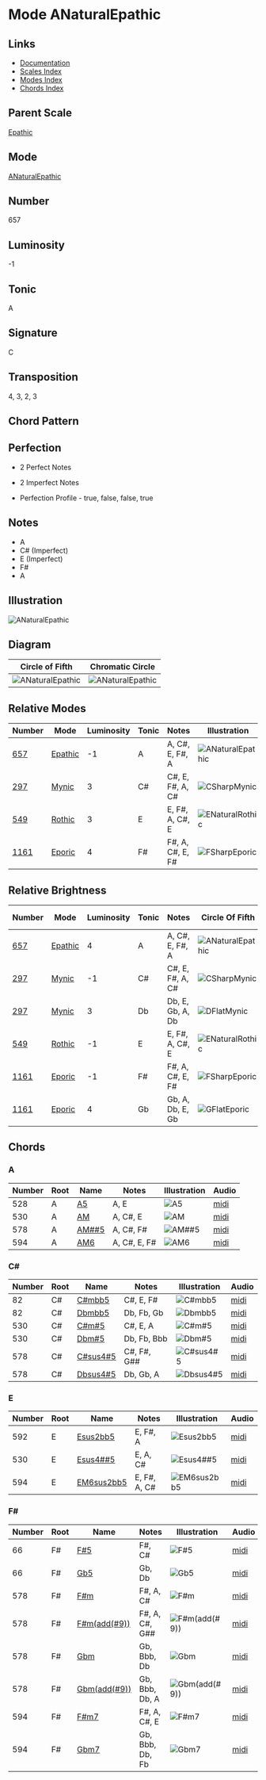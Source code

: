# Mode ANaturalEpathic

## Links

- [Documentation](README.md)
- [Scales Index](Scales.md)
- [Modes Index](Modes.md)
- [Chords Index](Chords.md)

## Parent Scale

[Epathic](ScaleEpathic.md)

## Mode

[ANaturalEpathic](ModeANaturalEpathic.md)

## Number

657

## Luminosity

-1

## Tonic

A

## Signature

C

## Transposition

4, 3, 2, 3

## Chord Pattern



## Perfection

 - 2 Perfect Notes

 - 2 Imperfect Notes

 - Perfection Profile - true, false, false, true

## Notes

- A
- C# (Imperfect)
- E (Imperfect)
- F#
- A

## Illustration

![ANaturalEpathic](ModeANaturalEpathic.png)

## Diagram

| Circle of Fifth | Chromatic Circle |
|-----------------|------------------|
| ![ANaturalEpathic](CircleOfFifthModeANaturalEpathic.svg) | ![ANaturalEpathic](ChromaticCircleModeANaturalEpathic.svg) |
## Relative Modes

| Number | Mode | Luminosity | Tonic | Notes | Illustration |
|--------|------|------------|-------|-------|--------------|
| [657](https://ianring.com/musictheory/scales/657) | [Epathic](ModeEpathic.md) | -1 | A | A, C#, E, F#, A | ![ANaturalEpathic](ModeANaturalEpathic.png) |
| [297](https://ianring.com/musictheory/scales/297) | [Mynic](ModeMynic.md) | 3 | C# | C#, E, F#, A, C# | ![CSharpMynic](ModeCSharpMynic.png) |
| [549](https://ianring.com/musictheory/scales/549) | [Rothic](ModeRothic.md) | 3 | E | E, F#, A, C#, E | ![ENaturalRothic](ModeENaturalRothic.png) |
| [1161](https://ianring.com/musictheory/scales/1161) | [Eporic](ModeEporic.md) | 4 | F# | F#, A, C#, E, F# | ![FSharpEporic](ModeFSharpEporic.png) |
## Relative Brightness

| Number | Mode | Luminosity | Tonic | Notes | Circle Of Fifth | Chromatic Circle |
|--------|------|------------|-------|-------|-----------------|------------------|
| [657](https://ianring.com/musictheory/scales/657) | [Epathic](ModeEpathic.md) | 4 | A | A, C#, E, F#, A | ![ANaturalEpathic](CircleOfFifthModeANaturalEpathic.svg) | ![ANaturalEpathic](ChromaticCircleModeANaturalEpathic.svg) |
| [297](https://ianring.com/musictheory/scales/297) | [Mynic](ModeMynic.md) | -1 | C# | C#, E, F#, A, C# | ![CSharpMynic](CircleOfFifthModeCSharpMynic.svg) | ![CSharpMynic](ChromaticCircleModeCSharpMynic.svg) |
| [297](https://ianring.com/musictheory/scales/297) | [Mynic](ModeMynic.md) | 3 | Db | Db, E, Gb, A, Db | ![DFlatMynic](CircleOfFifthModeDFlatMynic.svg) | ![DFlatMynic](ChromaticCircleModeDFlatMynic.svg) |
| [549](https://ianring.com/musictheory/scales/549) | [Rothic](ModeRothic.md) | -1 | E | E, F#, A, C#, E | ![ENaturalRothic](CircleOfFifthModeENaturalRothic.svg) | ![ENaturalRothic](ChromaticCircleModeENaturalRothic.svg) |
| [1161](https://ianring.com/musictheory/scales/1161) | [Eporic](ModeEporic.md) | -1 | F# | F#, A, C#, E, F# | ![FSharpEporic](CircleOfFifthModeFSharpEporic.svg) | ![FSharpEporic](ChromaticCircleModeFSharpEporic.svg) |
| [1161](https://ianring.com/musictheory/scales/1161) | [Eporic](ModeEporic.md) | 4 | Gb | Gb, A, Db, E, Gb | ![GFlatEporic](CircleOfFifthModeGFlatEporic.svg) | ![GFlatEporic](ChromaticCircleModeGFlatEporic.svg) |

## Chords

### A

| Number | Root | Name | Notes | Illustration | Audio |
|--------|------|------|-------|--------------|-------|
| 528 | A | [A5](ChordANaturalPowerChord.md) | A, E | ![A5](ChordANaturalPowerChordRootPosition.png) | [midi](ChordANaturalPowerChordRootPosition.mid) |
| 530 | A | [AM](ChordANaturalMajor.md) | A, C#, E | ![AM](ChordANaturalMajorRootPosition.png) | [midi](ChordANaturalMajorRootPosition.mid) |
| 578 | A | [AM##5](ChordANaturalMajorDoubleSharpFifth.md) | A, C#, F# | ![AM##5](ChordANaturalMajorDoubleSharpFifthRootPosition.png) | [midi](ChordANaturalMajorDoubleSharpFifthRootPosition.mid) |
| 594 | A | [AM6](ChordANaturalMajorSixth.md) | A, C#, E, F# | ![AM6](ChordANaturalMajorSixthRootPosition.png) | [midi](ChordANaturalMajorSixthRootPosition.mid) |

### C#

| Number | Root | Name | Notes | Illustration | Audio |
|--------|------|------|-------|--------------|-------|
| 82 | C# | [C#mbb5](ChordCSharpMinorDoubleFlatFifth.md) | C#, E, F# | ![C#mbb5](ChordCSharpMinorDoubleFlatFifthRootPosition.png) | [midi](ChordCSharpMinorDoubleFlatFifthRootPosition.mid) |
| 82 | C# | [Dbmbb5](ChordDFlatMinorDoubleFlatFifth.md) | Db, Fb, Gb | ![Dbmbb5](ChordDFlatMinorDoubleFlatFifthRootPosition.png) | [midi](ChordDFlatMinorDoubleFlatFifthRootPosition.mid) |
| 530 | C# | [C#m#5](ChordCSharpMinorSharpFifth.md) | C#, E, A | ![C#m#5](ChordCSharpMinorSharpFifthRootPosition.png) | [midi](ChordCSharpMinorSharpFifthRootPosition.mid) |
| 530 | C# | [Dbm#5](ChordDFlatMinorSharpFifth.md) | Db, Fb, Bbb | ![Dbm#5](ChordDFlatMinorSharpFifthRootPosition.png) | [midi](ChordDFlatMinorSharpFifthRootPosition.mid) |
| 578 | C# | [C#sus4#5](ChordCSharpSuspendedFourthSharpFifth.md) | C#, F#, G## | ![C#sus4#5](ChordCSharpSuspendedFourthSharpFifthRootPosition.png) | [midi](ChordCSharpSuspendedFourthSharpFifthRootPosition.mid) |
| 578 | C# | [Dbsus4#5](ChordDFlatSuspendedFourthSharpFifth.md) | Db, Gb, A | ![Dbsus4#5](ChordDFlatSuspendedFourthSharpFifthRootPosition.png) | [midi](ChordDFlatSuspendedFourthSharpFifthRootPosition.mid) |

### E

| Number | Root | Name | Notes | Illustration | Audio |
|--------|------|------|-------|--------------|-------|
| 592 | E | [Esus2bb5](ChordENaturalSuspendedSecondDoubleFlatFifth.md) | E, F#, A | ![Esus2bb5](ChordENaturalSuspendedSecondDoubleFlatFifthRootPosition.png) | [midi](ChordENaturalSuspendedSecondDoubleFlatFifthRootPosition.mid) |
| 530 | E | [Esus4##5](ChordENaturalSuspendedFourthDoubleSharpFifth.md) | E, A, C# | ![Esus4##5](ChordENaturalSuspendedFourthDoubleSharpFifthRootPosition.png) | [midi](ChordENaturalSuspendedFourthDoubleSharpFifthRootPosition.mid) |
| 594 | E | [EM6sus2bb5](ChordENaturalMajorSixthSuspendedSecondDoubleFlatFifth.md) | E, F#, A, C# | ![EM6sus2bb5](ChordENaturalMajorSixthSuspendedSecondDoubleFlatFifthRootPosition.png) | [midi](ChordENaturalMajorSixthSuspendedSecondDoubleFlatFifthRootPosition.mid) |

### F#

| Number | Root | Name | Notes | Illustration | Audio |
|--------|------|------|-------|--------------|-------|
| 66 | F# | [F#5](ChordFSharpPowerChord.md) | F#, C# | ![F#5](ChordFSharpPowerChordRootPosition.png) | [midi](ChordFSharpPowerChordRootPosition.mid) |
| 66 | F# | [Gb5](ChordGFlatPowerChord.md) | Gb, Db | ![Gb5](ChordGFlatPowerChordRootPosition.png) | [midi](ChordGFlatPowerChordRootPosition.mid) |
| 578 | F# | [F#m](ChordFSharpMinor.md) | F#, A, C# | ![F#m](ChordFSharpMinorRootPosition.png) | [midi](ChordFSharpMinorRootPosition.mid) |
| 578 | F# | [F#m(add(#9))](ChordFSharpMinorAddSharpNinth.md) | F#, A, C#, G## | ![F#m(add(#9))](ChordFSharpMinorAddSharpNinthRootPosition.png) | [midi](ChordFSharpMinorAddSharpNinthRootPosition.mid) |
| 578 | F# | [Gbm](ChordGFlatMinor.md) | Gb, Bbb, Db | ![Gbm](ChordGFlatMinorRootPosition.png) | [midi](ChordGFlatMinorRootPosition.mid) |
| 578 | F# | [Gbm(add(#9))](ChordGFlatMinorAddSharpNinth.md) | Gb, Bbb, Db, A | ![Gbm(add(#9))](ChordGFlatMinorAddSharpNinthRootPosition.png) | [midi](ChordGFlatMinorAddSharpNinthRootPosition.mid) |
| 594 | F# | [F#m7](ChordFSharpMinorSeventh.md) | F#, A, C#, E | ![F#m7](ChordFSharpMinorSeventhRootPosition.png) | [midi](ChordFSharpMinorSeventhRootPosition.mid) |
| 594 | F# | [Gbm7](ChordGFlatMinorSeventh.md) | Gb, Bbb, Db, Fb | ![Gbm7](ChordGFlatMinorSeventhRootPosition.png) | [midi](ChordGFlatMinorSeventhRootPosition.mid) |

